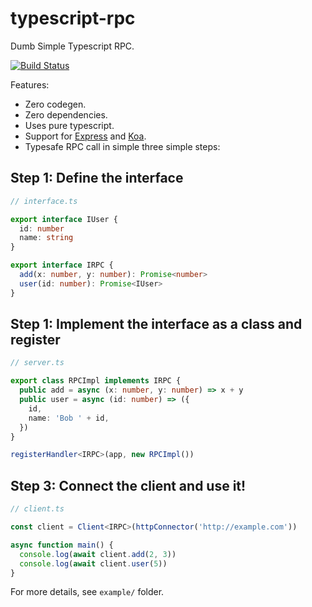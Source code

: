 # typescript-rpc
Dumb Simple Typescript RPC.

[![Build Status](https://travis-ci.com/tianhuil/typescript-rpc.svg?branch=master)](https://travis-ci.org/tianhuil/typescript-rpc)

Features:
- Zero codegen.
- Zero dependencies.
- Uses pure typescript.
- Support for [Express](https://expressjs.com/) and [Koa](https://koajs.com/).
- Typesafe RPC call in simple three simple steps:


## Step 1: Define the interface
```ts
// interface.ts

export interface IUser {
  id: number
  name: string
}

export interface IRPC {
  add(x: number, y: number): Promise<number>
  user(id: number): Promise<IUser>
}
```

## Step 1: Implement the interface as a class and register
```ts
// server.ts

export class RPCImpl implements IRPC {
  public add = async (x: number, y: number) => x + y
  public user = async (id: number) => ({
    id,
    name: 'Bob ' + id,
  })
}

registerHandler<IRPC>(app, new RPCImpl())
```

## Step 3: Connect the client and use it!
```ts
// client.ts

const client = Client<IRPC>(httpConnector('http://example.com'))

async function main() {
  console.log(await client.add(2, 3))
  console.log(await client.user(5))
}
```

For more details, see `example/` folder.
